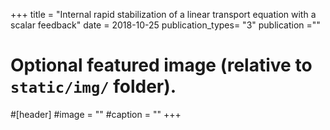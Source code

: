 +++
title = "Internal rapid stabilization of a linear transport equation with a scalar feedback"
date = 2018-10-25
publication_types= "3"
publication =""
# Optional featured image (relative to `static/img/` folder).
#[header]
#image = ""
#caption = ""
+++
